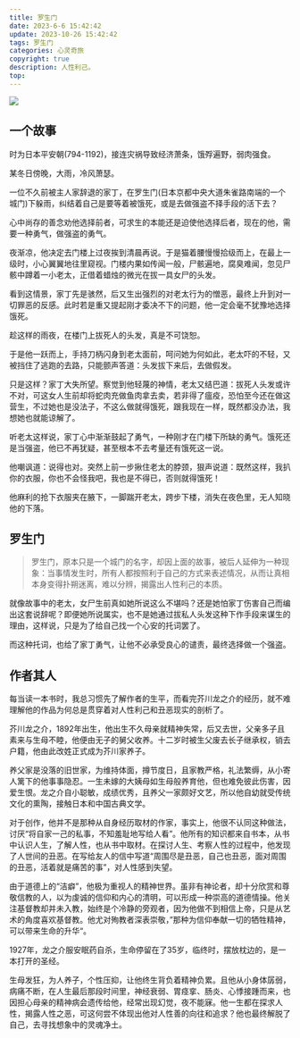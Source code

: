 ```yaml
---
title: 罗生门
date: 2023-6-6 15:42:42
update: 2023-10-26 15:42:42
tags: 罗生门
categories: 心灵奇旅
copyright: true
description: 人性利己。
top:
---
```


<img src="https://s2.loli.net/2023/10/26/C1qOvPiJBL47sD2.jpg" >

## 一个故事

时为日本平安朝(794-1192)，接连灾祸导致经济萧条，饿殍遍野，弱肉强食。

某冬日傍晚，大雨，冷风萧瑟。

一位不久前被主人家辞退的家丁，在罗生门(日本京都中央大道朱雀路南端的一个城门)下躲雨，纠结着自己是要等着被饿死，或是去做强盗不择手段的活下去？

心中尚存的善念劝他选择前者，可求生的本能还是迫使他选择后者，现在的他，需要一种勇气，做强盗的勇气。

夜渐凉，他决定去门楼上过夜挨到清晨再说。于是猫着腰慢慢拾级而上，在最上一级时，小心翼翼地往里窥视。门楼内果如传闻一般，尸骸遍地，腐臭难闻，忽见尸骸中蹲着一小老太，正借着蜡烛的微光在拔一具女尸的头发。

看到这情景，家丁先是骇然，后又生出强烈的对老太行为的憎恶，最终上升到对一切罪恶的反感。此时若是重又提起刚才委决不下的问题，他一定会毫不犹豫地选择饿死。

趁这样的雨夜，在楼门上拔死人的头发，真是不可饶恕。

于是他一跃而上，手持刀柄闪身到老太面前，呵问她为何如此，老太吓的不轻，又被挡住了逃跑的去路，只能颤声答道：头发拔下来后，去做假发。

只是这样？家丁大失所望。察觉到他轻蔑的神情，老太又结巴道：拔死人头发或许不对，可这女人生前却将蛇肉充做鱼肉拿去卖，若非得了瘟疫，恐怕至今还在做这营生，不过她也是没法子，不这么做就得饿死，跟我现在一样，既然都没办法，我想她也就能谅解了。

听老太这样说，家丁心中渐渐鼓起了勇气，一种刚才在门楼下所缺的勇气。饿死还是当强盗，他已不再犹疑，甚至根本不去考量还有饿死这一说。

他嘲讽道：说得也对。突然上前一步揪住老太的脖颈，狠声说道：既然这样，我扒你的衣服，你也不会怪我吧，我也是不得已，否则就得饿死！

他麻利的抢下衣服夹在腋下，一脚踹开老太，跨步下楼，消失在夜色里，无人知晓他的下落。

## 罗生门

> 罗生门，原本只是一个城门的名字，却因上面的故事，被后人延伸为一种现象：当事情发生时，所有人都按照利于自己的方式来表述情况，从而让真相本身变得扑朔迷离，难以分辨，揭露出人性利己的本质。

就像故事中的老太，女尸生前真如她所说这么不堪吗？还是她怕家丁伤害自己而编出这套说辞呢？即便她所说属实，也不是她通过拔私人头发这种下作手段来谋生的理由，这样说，只是为了给自己找一个心安的托词罢了。

而这种托词，也给了家丁勇气，让他不必承受良心的谴责，最终选择做一个强盗。

## 作者其人

每当读一本书时，我总习惯先了解作者的生平，而看完芥川龙之介的经历，就不难理解他的作品为何总是贯穿着对人性利己和丑恶现实的剖析了。

芥川龙之介，1892年出生，他出生不久母亲就精神失常，后又去世，父亲多子且素来与生母不睦，他便由无子的舅父收养。十二岁时被生父废去长子继承权，销去户籍，他由此改姓正式成为芥川家养子。

养父家是没落的旧世家，为维持体面，撙节度日，且家教严格，礼法繁缛，从小寄人篱下的他事事隐忍。一生未嫁的大姨母如生母般养育他，但也难免彼此伤害，因爱生恨。龙之介自小聪敏，成绩优秀，且养父一家颇好文艺，所以他自幼就受传统文化的熏陶，接触日本和中国古典文学。

对于创作，他并不是那种从自身经历取材的作家，事实上，他很不认同这种做法，讨厌“将自家一己的私事，不知羞耻地写给人看”。他所有的知识都来自书本，从书中认识人生，了解人性，也从书中取材。在探讨人生、考察人性的过程中，他发现了人世间的丑恶。在写给友人的信中写道“周围尽是丑恶，自己也丑恶，面对周围的丑恶，活着就是痛苦的事”，对人性感到失望。

由于道德上的“洁癖”，他极为重视人的精神世界。虽非有神论者，却十分欣赏和尊敬信教的人，以为虔诚的信仰和内心的清明，可以形成一种崇高的道德情操。他关注基督教却并未入教，始终是个冷静的旁观者，因为他做不到相信上帝，只是从艺术的角度喜欢基督教。他尤对殉教者深表崇敬，”那种为信仰奉献一切的牺牲精神，可以带来生命的升华“。

1927年，龙之介服安眠药自杀，生命停留在了35岁，临终时，摆放枕边的，是一本打开的圣经。

生母发狂，为人养子，个性压抑，让他终生背负着精神负累。且他从小身体孱弱，病痛不断，在人生最后那段时间里，神经衰弱、胃痉挛、肠炎、心悸接踵而来，也因担心母亲的精神病会遗传给他，经常出现幻觉，夜不能寐。他一生都在探求人性，揭露人性之恶，可这何尝不体现出他对人性善的向往和追求？他也最终解脱了自己，去寻找想象中的灵魂净土。